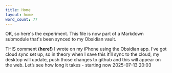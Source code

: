 ```yaml
---
title: Home
layout: home
word_count: 77
---
```

OK, so here's the experiment. This file is now part of a Markdown submodule that's been synced to my Obsidian vault.

THIS comment **(here!)** I wrote on my iPhone using the Obsidian app. I’ve got cloud sync set up, so in theory when I save this it’ll sync to the cloud, my desktop will update, push those changes to github and this will appear on the web. Let’s see how long it takes - starting now 2025-07-13 20:03 




